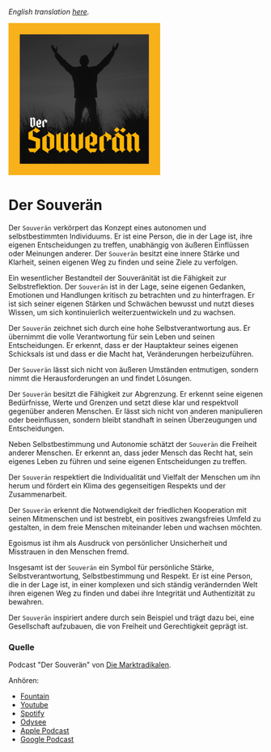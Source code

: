 _English translation [here](./README_EN.md)._

[![Cover Image](./cover.jpg)](https://fountain.fm/episode/Kx4taG3LBdAAOQ4K6uzk)

# Der Souverän

Der `Souverän` verkörpert das Konzept eines autonomen und selbstbestimmten Individuums. Er ist eine Person, die in der Lage ist, ihre eigenen Entscheidungen zu treffen, unabhängig von äußeren Einflüssen oder Meinungen anderer. Der `Souverän` besitzt eine innere Stärke und Klarheit, seinen eigenen Weg zu finden und seine Ziele zu verfolgen.
 
Ein wesentlicher Bestandteil der Souveränität ist die Fähigkeit zur Selbstreflektion. Der `Souverän` ist in der Lage, seine eigenen Gedanken, Emotionen und Handlungen kritisch zu betrachten und zu hinterfragen. Er ist sich seiner eigenen Stärken und Schwächen bewusst und nutzt dieses Wissen, um sich kontinuierlich weiterzuentwickeln und zu wachsen.

Der `Souverän` zeichnet sich durch eine hohe Selbstverantwortung aus. Er übernimmt die volle Verantwortung für sein Leben und seinen Entscheidungen. Er erkennt, dass er der Hauptakteur seines eigenen Schicksals ist und dass er die Macht hat, Veränderungen herbeizuführen.

Der `Souverän` lässt sich nicht von äußeren Umständen entmutigen, sondern nimmt die Herausforderungen an und findet Lösungen.

Der `Souverän` besitzt die Fähigkeit zur Abgrenzung. Er erkennt seine eigenen Bedürfnisse, Werte und Grenzen und setzt diese klar und respektvoll gegenüber anderen Menschen. Er lässt sich nicht von anderen manipulieren oder beeinflussen, sondern bleibt standhaft in seinen Überzeugungen und Entscheidungen. 

Neben Selbstbestimmung und Autonomie schätzt der `Souverän` die Freiheit anderer Menschen. Er erkennt an, dass jeder Mensch das Recht hat, sein eigenes Leben zu führen und seine eigenen Entscheidungen zu treffen.

Der `Souverän` respektiert die Individualität und Vielfalt der Menschen um ihn herum und fördert ein Klima des gegenseitigen Respekts und der Zusammenarbeit.

Der `Souverän` erkennt die Notwendigkeit der friedlichen Kooperation mit seinen Mitmenschen und ist bestrebt, ein positives zwangsfreies Umfeld zu gestalten, in dem freie Menschen miteinander leben und wachsen möchten.

Egoismus ist ihm als Ausdruck von persönlicher Unsicherheit und Misstrauen in den Menschen fremd.

Insgesamt ist der `Souverän` ein Symbol für persönliche Stärke, Selbstverantwortung, Selbstbestimmung und Respekt. Er ist eine Person, die in der Lage ist, in einer komplexen und sich ständig verändernden Welt ihren eigenen Weg zu finden und dabei ihre Integrität und Authentizität zu bewahren.

Der `Souverän` inspiriert andere durch sein Beispiel und trägt dazu bei, eine Gesellschaft aufzubauen, die von Freiheit und Gerechtigkeit geprägt ist.


### Quelle

Podcast "Der Souverän" von [Die Marktradikalen](https://www.die-marktradikalen.cc).

Anhören:
- [Fountain](https://fountain.fm/episode/Kx4taG3LBdAAOQ4K6uzk)
- [Youtube](https://www.youtube.com/watch?v=iN6MXDCeGg8)
- [Spotify](https://open.spotify.com/episode/34oZsV364Ssigv6D0zr8VZ)
- [Odysee](https://odysee.com/@DieMarktradikalen:d/der-souveraen:f)
- [Apple Podcast](https://podcasts.apple.com/de/podcast/der-souver%C3%A4n/id1659240690?i=1000622952160)
- [Google Podcast](https://podcasts.google.com/feed/aHR0cHM6Ly9hbmNob3IuZm0vcy9kNGRlZDA0NC9wb2RjYXN0L3Jzcw/episode/Y2E3NGVhYzctNzUzNy00Y2E0LTlkNTQtNWQxODE2NjhkNzAz?sa=X&ved=0CAUQkfYCahcKEwiImMjX6PSAAxUAAAAAHQAAAAAQAg)
